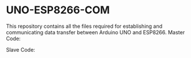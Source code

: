 # UNO-ESP8266-COM
This repository contains all the files required for establishing and communicating data transfer between Arduino UNO and ESP8266.
Master Code:

Slave Code: